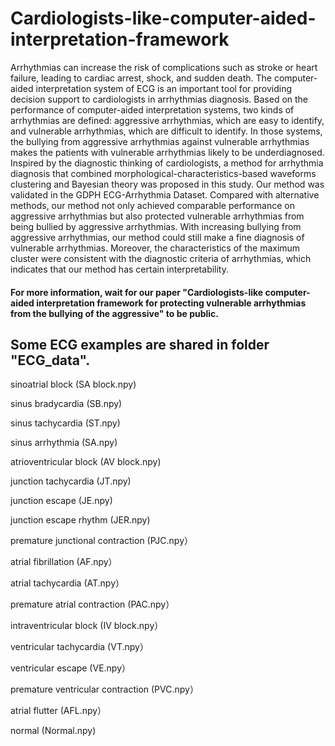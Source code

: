 # Cardiologists-like-computer-aided-interpretation-framework


Arrhythmias can increase the risk of complications such as stroke or heart failure, leading to cardiac arrest, shock, and sudden death. The computer-aided interpretation system of ECG is an important tool for providing decision support to cardiologists in arrhythmias diagnosis. Based on the performance of computer-aided interpretation systems, two kinds of arrhythmias are defined: aggressive arrhythmias, which are easy to identify, and vulnerable arrhythmias, which are difficult to identify. In those systems, the bullying from aggressive arrhythmias against vulnerable arrhythmias makes the patients with vulnerable arrhythmias likely to be underdiagnosed. Inspired by the diagnostic thinking of cardiologists, a method for arrhythmia diagnosis that combined morphological-characteristics-based waveforms clustering and Bayesian theory was proposed in this study. Our method was validated in the GDPH ECG-Arrhythmia Dataset. Compared with alternative methods, our method not only achieved comparable performance on aggressive arrhythmias but also protected vulnerable arrhythmias from being bullied by aggressive arrhythmias. With increasing bullying from aggressive arrhythmias, our method could still make a fine diagnosis of vulnerable arrhythmias. Moreover, the characteristics of the maximum cluster were consistent with the diagnostic criteria of arrhythmias, which indicates that our method has certain interpretability.


#### For more information, wait for our paper "Cardiologists-like computer-aided interpretation framework for protecting vulnerable arrhythmias from the bullying of the aggressive" to be public.


## Some ECG examples are shared in folder "ECG_data". 

sinoatrial block (SA block.npy)

sinus bradycardia	(SB.npy)

sinus tachycardia	(ST.npy)

sinus arrhythmia	(SA.npy)

atrioventricular block	(AV block.npy)

junction tachycardia	(JT.npy)

junction escape	(JE.npy)

junction escape rhythm	(JER.npy)

premature junctional contraction	(PJC.npy）

atrial fibrillation	(AF.npy）

atrial tachycardia	(AT.npy）

premature atrial contraction	(PAC.npy）

intraventricular block	(IV block.npy）

ventricular tachycardia	(VT.npy）

ventricular escape	(VE.npy）

premature ventricular contraction	(PVC.npy）

atrial flutter	(AFL.npy）

normal (Normal.npy)
